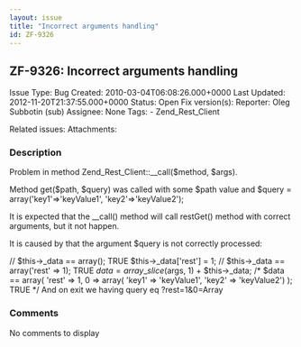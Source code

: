 ```yaml
---
layout: issue
title: "Incorrect arguments handling"
id: ZF-9326
---
```


ZF-9326: Incorrect arguments handling
-------------------------------------

 Issue Type: Bug Created: 2010-03-04T06:08:26.000+0000 Last Updated: 2012-11-20T21:37:55.000+0000 Status: Open Fix version(s): 
 Reporter:  Oleg Subbotin (sub)  Assignee:  None  Tags: - Zend\_Rest\_Client
 
 Related issues: 
 Attachments: 
### Description

Problem in method Zend\_Rest\_Client::\_\_call($method, $args).

Method get($path, $query) was called with some $path value and $query = array('key1'=>'keyValue1', 'key2'=>'keyValue2');

It is expected that the \_\_call() method will call restGet() method with correct arguments, but it not happen.

It is caused by that the argument $query is not correctly processed:

// $this->\_data == array(); TRUE $this->\_data['rest'] = 1; // $this->\_data == array('rest' => 1); TRUE $data = array\_slice($args, 1) + $this->\_data; /\* $data == array( 'rest' => 1, 0 => array( 'key1' => 'keyValue1', 'key2' => 'keyValue2') ); TRUE \*/ And on exit we having query eq ?rest=1&0=Array

 

 

### Comments

No comments to display